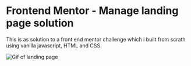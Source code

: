 # Frontend Mentor - Manage landing page solution


This is as solution to a front end mentor challenge which i built from scrath using vanilla javascript, HTML and CSS.

![Gif of landing page](Untitled.wemb)

